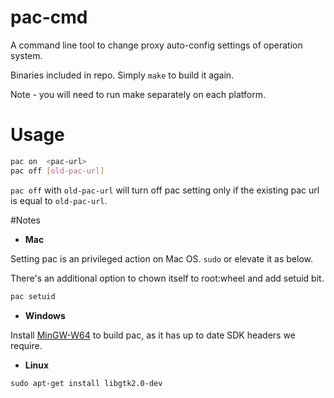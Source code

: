 # pac-cmd

A command line tool to change proxy auto-config settings of operation system.

Binaries included in repo. Simply `make` to build it again.

Note - you will need to run make separately on each platform.

# Usage

```sh
pac on  <pac-url>
pac off [old-pac-url]
```

`pac off` with `old-pac-url` will turn off pac setting only if the existing pac url is equal to `old-pac-url`.

#Notes

*  **Mac**
  
Setting pac is an privileged action on Mac OS. `sudo` or elevate it as below.

There's an additional option to chown itself to root:wheel and add setuid bit.

```sh
pac setuid
```

*  **Windows**

Install [MinGW-W64](http://sourceforge.net/projects/mingw-w64) to build pac, as it has up to date SDK headers we require.

*  **Linux**

`sudo apt-get install libgtk2.0-dev`
